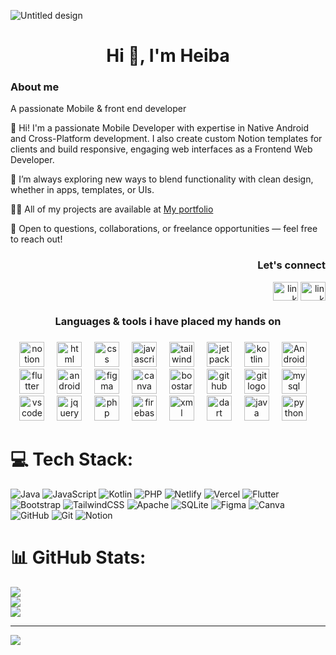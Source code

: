
![Untitled design](https://github.com/user-attachments/assets/7b64952c-5e22-4849-9f12-3f0588fd6542)




<h1 align="center">Hi 👋, I'm Heiba</h1>


###

<h3>About me</h3>
<p align="left">A passionate Mobile & front end developer </p>
<p align="left">👋 Hi! I'm a passionate Mobile Developer with expertise in Native Android and Cross-Platform development. I also create custom Notion templates for clients and build responsive, engaging web interfaces as a Frontend Web Developer.

🚀 I’m always exploring new ways to blend functionality with clean design, whether in apps, templates, or UIs.
<br>

👨‍💻 All of my projects are available at <a href="https://myporfolio-woad.vercel.app/">My portfolio </a>

🤝 Open to questions, collaborations, or freelance opportunities — feel free to reach out!</p>


<div align="right">
  <h3>Let's connect</h3>
<p >
<a href="[https://linkedin.com/in/link](https://www.linkedin.com/in/hiba-moukhlij/)" target="blank"><img align="center" src="https://raw.githubusercontent.com/rahuldkjain/github-profile-readme-generator/master/src/images/icons/Social/linked-in-alt.svg" alt="link" height="30" width="40" /></a>
<a href="[https://www.leetcode.com/link](https://leetcode.com/u/hebamkj/)" target="blank"><img align="center" src="https://raw.githubusercontent.com/rahuldkjain/github-profile-readme-generator/master/src/images/icons/Social/leet-code.svg" alt="link" height="30" width="40" /></a>
</p>
</div>

<h3 align="center">Languages & tools i have placed my hands on </h3>

###

<div align="center">
  <img src="https://cdn.jsdelivr.net/gh/devicons/devicon@latest/icons/notion/notion-original.svg" height="40" alt="notion logo"  />
  <img width="12" />
  <img src="https://cdn.jsdelivr.net/gh/devicons/devicon@latest/icons/html5/html5-original.svg" height="40" alt="html logo"  />
  <img width="12" />
  <img src="https://cdn.jsdelivr.net/gh/devicons/devicon@latest/icons/css3/css3-original.svg" height="40" alt="css logo"  />
  <img width="12" />
  <img src="https://cdn.jsdelivr.net/gh/devicons/devicon/icons/javascript/javascript-original.svg" height="40" alt="javascript logo"  />
  <img width="12" />
  <img src="https://cdn.jsdelivr.net/gh/devicons/devicon@latest/icons/tailwindcss/tailwindcss-original.svg" height="40" alt="tailwind logo"  />
  <img width="12" />
  <img src="https://cdn.jsdelivr.net/gh/devicons/devicon@latest/icons/jetpackcompose/jetpackcompose-original.svg" height="40" alt="jetpackcompose logo"  />
  <img width="12" />
  <img src="https://cdn.jsdelivr.net/gh/devicons/devicon@latest/icons/kotlin/kotlin-original.svg" height="40" alt="kotlin logo"  />
  <img width="12" />
  <img src="https://cdn.jsdelivr.net/gh/devicons/devicon@latest/icons/android/android-plain.svg" height="40" alt="Android logo"  />
  <img width="12" />
  <img src="https://cdn.jsdelivr.net/gh/devicons/devicon@latest/icons/flutter/flutter-original.svg" height="40" alt="flutter logo"  />
  <img width="12" />
  <img src="https://cdn.jsdelivr.net/gh/devicons/devicon@latest/icons/androidstudio/androidstudio-original.svg" height="40" alt="android studio logo"  />
  <img width="12" />
   <img src="https://cdn.jsdelivr.net/gh/devicons/devicon@latest/icons/figma/figma-original.svg" height="40" alt="figma logo"  />
  <img width="12" />
  <img src="https://cdn.jsdelivr.net/gh/devicons/devicon@latest/icons/canva/canva-original.svg" height="40" alt="canva logo"  />
  <img width="12" />
   <img src="https://cdn.jsdelivr.net/gh/devicons/devicon@latest/icons/bootstrap/bootstrap-original.svg"  height="40" alt="boostarp logo"  />
  <img width="12" />
   <img src="https://cdn.jsdelivr.net/gh/devicons/devicon@latest/icons/github/github-original.svg"  height="40" alt="github logo"  />
  <img width="12" />
   <img src="https://cdn.jsdelivr.net/gh/devicons/devicon@latest/icons/git/git-original.svg"  height="40" alt="git logo"  />
  <img width="12" />
   <img src="https://cdn.jsdelivr.net/gh/devicons/devicon@latest/icons/mysql/mysql-original.svg"  height="40" alt="mysql logo"  />
  <img width="12" />
   <img src="https://cdn.jsdelivr.net/gh/devicons/devicon@latest/icons/vscode/vscode-original.svg"  height="40" alt="vscode logo"  />
    <img width="12" />
   <img src="https://cdn.jsdelivr.net/gh/devicons/devicon@latest/icons/jquery/jquery-plain-wordmark.svg"  height="40" alt="jquery logo"  />
   <img width="12" />
   <img src="https://cdn.jsdelivr.net/gh/devicons/devicon@latest/icons/php/php-original.svg"  height="40" alt="php logo"  />
   <img width="12" />
   <img src="https://cdn.jsdelivr.net/gh/devicons/devicon@latest/icons/firebase/firebase-original.svg"  height="40" alt="firebase logo"  />
   <img width="12" />
   <img src="https://cdn.jsdelivr.net/gh/devicons/devicon@latest/icons/xml/xml-original.svg"  height="40" alt="xml logo"  />
      <img width="12" />
   <img src="https://cdn.jsdelivr.net/gh/devicons/devicon@latest/icons/dart/dart-original.svg"  height="40" alt="dart logo"  />
      <img width="12" />
   <img src="https://cdn.jsdelivr.net/gh/devicons/devicon@latest/icons/java/java-original.svg" height="40" alt="java logo"  />
      <img width="12" />
   <img src="https://cdn.jsdelivr.net/gh/devicons/devicon@latest/icons/python/python-original.svg"  height="40" alt="python logo"  />
  <img width="12" />

  
   
   
  
</div>

###



# 💻 Tech Stack:
![Java](https://img.shields.io/badge/java-%23ED8B00.svg?style=for-the-badge&logo=openjdk&logoColor=white) 
![JavaScript](https://img.shields.io/badge/javascript-%23323330.svg?style=for-the-badge&logo=javascript&logoColor=%23F7DF1E) 
![Kotlin](https://img.shields.io/badge/kotlin-%237F52FF.svg?style=for-the-badge&logo=kotlin&logoColor=white) 
![PHP](https://img.shields.io/badge/php-%23777BB4.svg?style=for-the-badge&logo=php&logoColor=white) 
![Netlify](https://img.shields.io/badge/netlify-%23000000.svg?style=for-the-badge&logo=netlify&logoColor=#00C7B7) 
![Vercel](https://img.shields.io/badge/vercel-%23000000.svg?style=for-the-badge&logo=vercel&logoColor=white) 
![Flutter](https://img.shields.io/badge/Flutter-%2302569B.svg?style=for-the-badge&logo=Flutter&logoColor=white) ![Bootstrap](https://img.shields.io/badge/bootstrap-%238511FA.svg?style=for-the-badge&logo=bootstrap&logoColor=white) 
![TailwindCSS](https://img.shields.io/badge/tailwindcss-%2338B2AC.svg?style=for-the-badge&logo=tailwind-css&logoColor=white) 
![Apache](https://img.shields.io/badge/apache-%23D42029.svg?style=for-the-badge&logo=apache&logoColor=white) 
![SQLite](https://img.shields.io/badge/sqlite-%2307405e.svg?style=for-the-badge&logo=sqlite&logoColor=white) ![Figma](https://img.shields.io/badge/figma-%23F24E1E.svg?style=for-the-badge&logo=figma&logoColor=white) 
![Canva](https://img.shields.io/badge/Canva-%2300C4CC.svg?style=for-the-badge&logo=Canva&logoColor=white) 
![GitHub](https://img.shields.io/badge/github-%23121011.svg?style=for-the-badge&logo=github&logoColor=white) 
![Git](https://img.shields.io/badge/git-%23F05033.svg?style=for-the-badge&logo=git&logoColor=white) 
![Notion](https://img.shields.io/badge/Notion-%23000000.svg?style=for-the-badge&logo=notion&logoColor=white)
# 📊 GitHub Stats:
![](https://github-readme-stats.vercel.app/api?username=hibamoukhlij&theme=shadow_blue&hide_border=true&include_all_commits=false&count_private=false)<br/>
![](https://nirzak-streak-stats.vercel.app/?user=hibamoukhlij&theme=shadow_blue&hide_border=true)<br/>
![](https://github-readme-stats.vercel.app/api/top-langs/?username=hibamoukhlij&theme=shadow_blue&hide_border=true&include_all_commits=false&count_private=false&layout=compact)

---
[![](https://visitcount.itsvg.in/api?id=hibamoukhlij&icon=0&color=0)](https://visitcount.itsvg.in)

  
  


